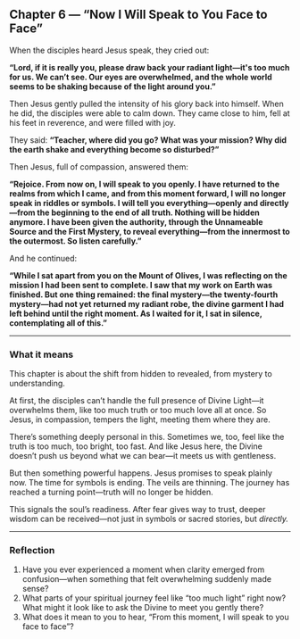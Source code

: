 ## Chapter 6 — “Now I Will Speak to You Face to Face”

When the disciples heard Jesus speak, they cried out:

**“Lord, if it is really you, please draw back your radiant light—it's too much for us. We can’t see. Our eyes are overwhelmed, and the whole world seems to be shaking because of the light around you.”**

Then Jesus gently pulled the intensity of his glory back into himself. When he did, the disciples were able to calm down. They came close to him, fell at his feet in reverence, and were filled with joy.

They said:
**“Teacher, where did you go? What was your mission? Why did the earth shake and everything become so disturbed?”**

Then Jesus, full of compassion, answered them:

**“Rejoice. From now on, I will speak to you openly. I have returned to the realms from which I came, and from this moment forward, I will no longer speak in riddles or symbols. I will tell you everything—openly and directly—from the beginning to the end of all truth. Nothing will be hidden anymore. I have been given the authority, through the Unnameable Source and the First Mystery, to reveal everything—from the innermost to the outermost. So listen carefully.”**

And he continued:

**“While I sat apart from you on the Mount of Olives, I was reflecting on the mission I had been sent to complete. I saw that my work on Earth was finished. But one thing remained: the final mystery—the twenty-fourth mystery—had not yet returned my radiant robe, the divine garment I had left behind until the right moment. As I waited for it, I sat in silence, contemplating all of this.”**

---

### What it means

This chapter is about the shift from hidden to revealed, from mystery to understanding.

At first, the disciples can’t handle the full presence of Divine Light—it overwhelms them, like too much truth or too much love all at once. So Jesus, in compassion, tempers the light, meeting them where they are.

There’s something deeply personal in this. Sometimes we, too, feel like the truth is too much, too bright, too fast. And like Jesus here, the Divine doesn’t push us beyond what we can bear—it meets us with gentleness.

But then something powerful happens. Jesus promises to speak plainly now. The time for symbols is ending. The veils are thinning. The journey has reached a turning point—truth will no longer be hidden.

This signals the soul’s readiness. After fear gives way to trust, deeper wisdom can be received—not just in symbols or sacred stories, but *directly.*

---

### Reflection

1. Have you ever experienced a moment when clarity emerged from confusion—when something that felt overwhelming suddenly made sense?
2. What parts of your spiritual journey feel like “too much light” right now? What might it look like to ask the Divine to meet you gently there?
3. What does it mean to you to hear, “From this moment, I will speak to you face to face”?
